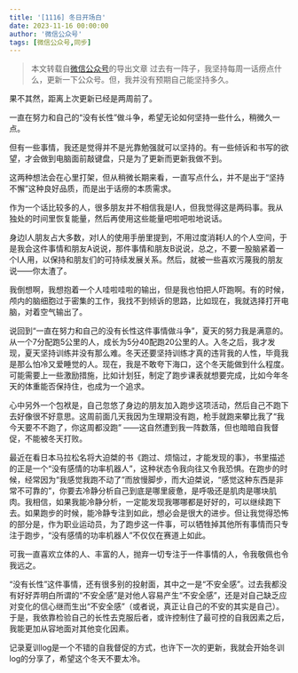```yaml
---
title: '[1116] 冬日开场白'
date: 2023-11-16 00:00:00
author: '微信公众号'
tags: [微信公众号,同步]
---
```


> 本文转载自[微信公众号](https://mp.weixin.qq.com/)的导出文章
过去有一阵子，我坚持每周一话痨点什么，更新一下公众号。但，我并没有预期自己能坚持多久。

果不其然，距离上次更新已经是两周前了。

一直在努力和自己的“没有长性”做斗争，希望无论如何坚持一些什么，稍微久一点。

但有一些事情，我还是觉得并不是光靠勉强就可以坚持的。有一些倾诉和书写的欲望，才会做到电脑面前敲键盘，只是为了更新而更新我做不到。

这两种想法会在心里打架，但从稍微长期来看，一直写点什么，并不是出于“坚持不懈”这种良好品质，而是出于话痨的本质需求。

作为一个话比较多的人，很多朋友并不相信我是I人，但我觉得这是两码事。我从独处的时间里恢复能量，然后再使用这些能量吧啦吧啦地说话。

身边I人朋友占大多数，对I人的使用手册里提到，不用过度消耗I人的个人空间，于是我会这件事情和朋友A说说，那件事情和朋友B说说，总之，不要一股脑紧着一个I人用，以保持和朋友们的可持续发展关系。然后，就被一些喜欢污蔑我的朋友说——你太渣了。

我倒想啊，我想抱着一个人哇啦哇啦的输出，但是我也怕把人吓跑啊。有的时候，颅内的脑细胞过于密集的工作，我找不到倾诉的思路，比如现在，我就选择打开电脑，对着空气输出了。

说回到“一直在努力和自己的没有长性这件事情做斗争”，夏天的努力我是满意的。从一个7分配跑5公里的人，成长为5分40配跑20公里的人。入冬之后，我才发现，夏天坚持训练并没有那么难。冬天还要坚持训练才真的违背我的人性，毕竟我是那么怕冷又爱睡觉的人。现在，我是不敢夸下海口，这个冬天能做到什么程度。可能需要上一些激励措施，比如计划狂，制定了跑步课表就想要完成，比如今年冬天的体重能否保持住，也成为一个追求。

心中另外一个包袱是，自己忽悠了身边的朋友加入跑步这项活动，然后自己不跑下去好像很不好意思。这周前面几天我因为生理期没有跑，枪手就跑来攀比我了“我今天要不不跑了，你这周都没跑” ——这自然遭到我一阵数落，但也暗暗自我督促，不能被冬天打败。

最近在看日本马拉松名将大迫桀的书《跑过、烦恼过，才能发现的事》，书里描述的正是一个“没有感情的功率机器人”，这种状态令我向往又令我恐惧。在跑步的时候，经常因为“我感觉我跑不动了”而放慢脚步，而大迫桀说，“感觉这种东西是非常不可靠的”，你要去冷静分析自己到底是哪里疲惫，是呼吸还是肌肉是哪块肌肉。我相信，如果我能冷静分析，一定能发现我哪哪都是好好的，可以继续跑下去。如果跑步的时候，能冷静专注到如此，想必会是很大的进步。但让我觉得恐怖的部分是，作为职业运动员，为了跑步这一件事，可以牺牲掉其他所有事情而只专注于跑步，“没有感情的功率机器人”不仅仅在赛道上如此。

可我一直喜欢立体的人、丰富的人，抛弃一切专注于一件事情的人，令我敬佩也令我远之。

“没有长性”这件事情，还有很多别的投射面，其中之一是“不安全感”。过去我都没有好好弄明白所谓的“不安全感”是对他人容易产生“不安全感”，还是对自己缺乏应对变化的信心继而生出“不安全感”（或者说，真正让自己的不安的其实是自己）。于是，我依靠检验自己的长性去克服后者，或许控制住了最可控的自我因素之后，我能更加从容地面对其他变化因素。

记录夏训log是一个不错的自我督促的方式，也许下一次的更新，我就会开始冬训log的分享了，希望这个冬天不要太冷。